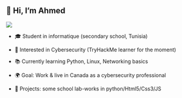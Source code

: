 ## 👋 Hi, I’m Ahmed
<a href="www.linkedin.com/in/ahmed-harrabi-895122383"><img src="https://img.shields.io/badge/-linkdeIn-0072b1?&style=for-the-badge&logo=linkedin&logoColor=white" /></a>

<!--
**womp07/womp07** is a ✨ _special_ ✨ repository because its `README.md` (this file) appears on your GitHub profile.

Here are some ideas to get you started:
-->

- 🎓 Student in informatique (secondary school, Tunisia)

- 🔐 Interested in Cybersecurity (TryHackMe learner for the moment)

- 📚 Currently learning Python, Linux, Networking basics

- 🌍 Goal: Work & live in Canada as a cybersecurity professional

- 🚀 Projects: some school  lab-works in python/Html5/Css3/JS

